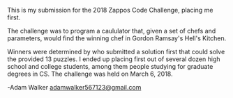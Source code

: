 
This is my submission for the 2018 Zappos Code Challenge, placing me first.

The challenge was to program a caululator that, given a set of chefs and parameters, would find the winning chef in Gordon Ramsay's Hell's Kitchen.

Winners were determined by who submitted a solution first that could solve the provided 13 puzzles. I ended up placing first out of several dozen high school and college students, among them people studying for graduate degrees in CS. The challenge was held on March 6, 2018.

-Adam Walker
adamwalker567123@gmail.com
